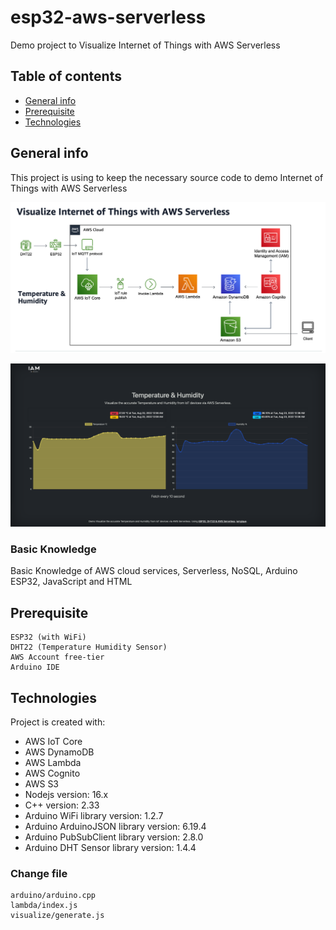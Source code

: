 # esp32-aws-serverless
Demo project to Visualize Internet of Things with AWS Serverless

## Table of contents
* [General info](#general-info)
* [Prerequisite](#prerequisite)
* [Technologies](#technologies)

## General info
This project is using to keep the necessary source code to demo Internet of Things with AWS Serverless

![alt text](https://github.com/iamgique/esp32-aws-serverless/blob/main/screenshot/screenshot01.png?raw=true)


![alt text](https://github.com/iamgique/esp32-aws-serverless/blob/main/screenshot/screenshot02.png?raw=true)

### Basic Knowledge
Basic Knowledge of AWS cloud services, Serverless, NoSQL, Arduino ESP32, JavaScript and HTML

## Prerequisite
```
ESP32 (with WiFi)
DHT22 (Temperature Humidity Sensor)
AWS Account free-tier
Arduino IDE
```

## Technologies
Project is created with:
* AWS IoT Core
* AWS DynamoDB
* AWS Lambda
* AWS Cognito
* AWS S3
* Nodejs version: 16.x
* C++ version: 2.33
* Arduino WiFi library version: 1.2.7
* Arduino ArduinoJSON library version: 6.19.4
* Arduino PubSubClient library version: 2.8.0
* Arduino DHT Sensor library version: 1.4.4

### Change file
```
arduino/arduino.cpp
lambda/index.js
visualize/generate.js
```